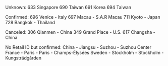 Unknown:
633 Singapore
690 Taiwan
691 Korea
694 Taiwan

Confirmed:
696 Venice - Italy
697 Macau - S.A.R Macau
711 Kyoto - Japan
728 Bangkok - Thailand

Canceled:
306 Qianmen - China
349 Grand Place - U.S.
617 Changsha - China

No Retail ID but confirmed:
China - Jiangsu - Suzhou - Suzhou Center
France - Paris - Paris - Champs-Élysées
Sweden - Stockholm - Stockholm - Kungsträdgården